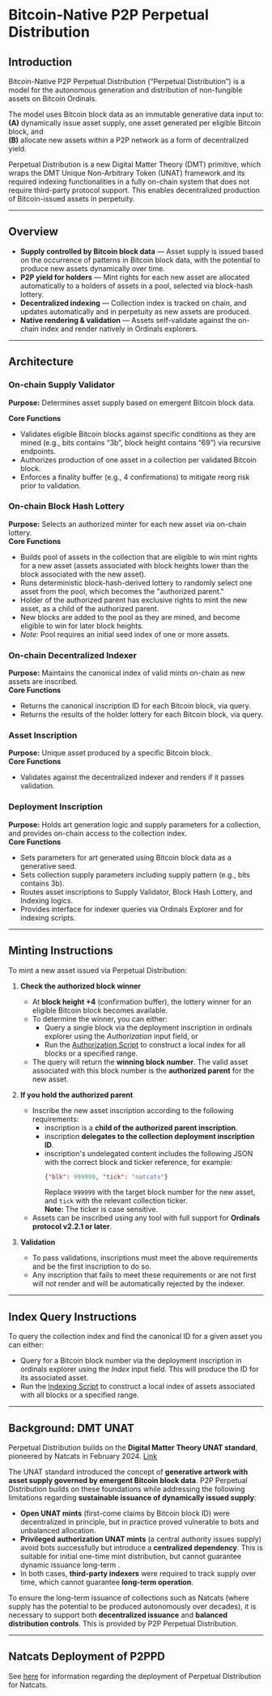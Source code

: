 # Bitcoin-Native P2P Perpetual Distribution  

## Introduction  
Bitcoin-Native P2P Perpetual Distribution (“Perpetual Distribution”) is a model for the autonomous generation and distribution of non-fungible assets on Bitcoin Ordinals.  

The model uses Bitcoin block data as an immutable generative data input to:  
**(A)** dynamically issue asset supply, one asset generated per eligible Bitcoin block, and  
**(B)** allocate new assets within a P2P network as a form of decentralized yield.  

Perpetual Distribution is a new Digital Matter Theory (DMT) primitive, which wraps the DMT Unique Non-Arbitrary Token (UNAT) framework and its required indexing functionalities in a fully on-chain system that does not require third-party protocol support. This enables decentralized production of Bitcoin-issued assets in perpetuity.  

---

## Overview  
- **Supply controlled by Bitcoin block data** — Asset supply is issued based on the occurrence of patterns in Bitcoin block data, with the potential to produce new assets dynamically over time.  
- **P2P yield for holders** — Mint rights for each new asset are allocated automatically to a holders of assets in a pool, selected via block-hash lottery.  
- **Decentralized indexing** — Collection index is tracked on chain, and updates automatically and in perpetuity as new assets are produced. 
- **Native rendering & validation** — Assets self-validate against the on-chain index and render natively in Ordinals explorers.  

---

## Architecture  

### On-chain Supply Validator
**Purpose:** Determines asset supply based on emergent Bitcoin block data.  

**Core Functions**  
- Validates eligible Bitcoin blocks against specific conditions as they are mined (e.g., bits contains “3b”, block height contains “69”) via recursive endpoints.  
- Authorizes production of one asset in a collection per validated Bitcoin block.  
- Enforces a finality buffer (e.g., 4 confirmations) to mitigate reorg risk prior to validation.  

### On-chain Block Hash Lottery 
**Purpose:** Selects an authorized minter for each new asset via on-chain lottery.  
**Core Functions**  
- Builds pool of assets in the collection that are eligible to win mint rights for a new asset (assets associated with block heights lower than the block associated with the new asset).  
- Runs deterministic block-hash-derived lottery to randomly select one asset from the pool, which becomes the "authorized parent."  
- Holder of the authorized parent has exclusive rights to mint the new asset, as a child of the authorized parent.  
- New blocks are added to the pool as they are mined, and become eligible to win for later block heights.
- *Note:* Pool requires an initial seed index of one or more assets.  

### On-chain Decentralized Indexer  
**Purpose:** Maintains the canonical index of valid mints on-chain as new assets are inscribed.  
**Core Functions**  
- Returns the canonical inscription ID for each Bitcoin block, via query.  
- Returns the results of the holder lottery for each Bitcoin block, via query.

### Asset Inscription  
**Purpose:** Unique asset produced by a specific Bitcoin block.  
**Core Functions**  
- Validates against the decentralized indexer and renders if it passes validation.  

### Deployment Inscription  
**Purpose:** Holds art generation logic and supply parameters for a collection, and provides on-chain access to the collection index.  
**Core Functions**  
- Sets parameters for art generated using Bitcoin block data as a generative seed.  
- Sets collection supply parameters including supply pattern (e.g., bits contains 3b).  
- Routes asset inscriptions to Supply Validator, Block Hash Lottery, and Indexing logics.   
- Provides interface for indexer queries via Ordinals Explorer and for indexing scripts. 

---

## Minting Instructions  
To mint a new asset issued via Perpetual Distribution:  

1. **Check the authorized block winner**  
   - At **block height +4** (confirmation buffer), the lottery winner for an eligible Bitcoin block becomes available.  
   - To determine the winner, you can either:  
     - Query a single block via the deployment inscription in ordinals explorer using the *Authorization* input field, or  
     - Run the [Authorization Script](https://github.com/evonbit/bitcoin-native-systems/blob/main/P2P%20Perpetual%20Distribution/02-scripts/authorization-script.py) to construct a local index for all blocks or a specified range.  
   - The query will return the **winning block number**. The valid asset associated with this block number is the **authorized parent** for the new asset.  

2. **If you hold the authorized parent**  
   - Inscribe the new asset inscription according to the following requirements:   
     - inscription is a **child of the authorized parent inscription**.  
     - inscription **delegates to the collection deployment inscription ID**.  
     - inscription's undelegated content includes the following JSON with the correct block and ticker reference, for example:  
       ```json
       {"blk": 999999, "tick": "natcats"}
       ```  
       Replace `999999` with the target block number for the new asset, and `tick` with the relevant collection ticker.  
       **Note:** The ticker is case sensitive.  
   - Assets can be inscribed using any tool with full support for **Ordinals protocol v2.2.1 or later**.  

3. **Validation**  
   - To pass validations, inscriptions must meet the above requirements and be the first inscription to do so. 
   - Any inscription that fails to meet these requirements or are not first will not render and will be automatically rejected by the indexer.

---

## Index Query Instructions  
To query the collection index and find the canonical ID for a given asset you can either:   
- Query for a Bitcoin block number via the deployment inscription in ordinals explorer using the *Index* input field. This will produce the ID for its associated asset.   
- Run the [Indexing Script](https://github.com/evonbit/bitcoin-native-systems/blob/main/P2P%20Perpetual%20Distribution/02-scripts/index-script.py) to construct a local index of assets associated with all blocks or a specified range.  

---

## Background: DMT UNAT  
Perpetual Distribution builds on the **Digital Matter Theory UNAT standard**, pioneered by Natcats in February 2024. [Link](https://digital-matter-theory.gitbook.io/digital-matter-theory)  

The UNAT standard introduced the concept of **generative artwork with asset supply governed by emergent Bitcoin block data**. P2P Perpetual Distribution builds on these foundations while addressing the following limitations regarding **sustainable issuance of dynamically issued supply**:  

- **Open UNAT mints** (first-come claims by Bitcoin block ID) were decentralized in principle, but in practice proved vulnerable to bots and unbalanced allocation.  
- **Privileged authorization UNAT mints** (a central authority issues supply) avoid bots successfully but introduce a **centralized dependency**. This is suitable for initial one-time mint distribution, but cannot guarantee dynamic issuance long-term .   
- In both cases, **third-party indexers** were required to track supply over time, which cannot guarantee **long-term operation**.  

To ensure the long-term issuance of collections such as Natcats (where supply has the potential to be produced autonomously over decades), it is necessary to support both **decentralized issuance** and **balanced distribution controls**. This is provided by P2P Perpetual Distribution.  

---

## Natcats Deployment of P2PPD  
See [here](https://github.com/evonbit/bitcoin-native-systems/blob/main/Natcats/03-natcats-perpetual-distribution-upgrade.md) for information regarding the deployment of Perpetual Distribution for Natcats.  


